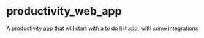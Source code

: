 # productivity_web_app
A productivity app that will start with a to do list app, with some integrations
